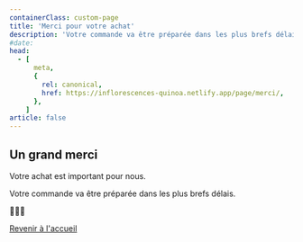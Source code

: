 ```yaml
---
containerClass: custom-page
title: 'Merci pour votre achat'
description: 'Votre commande va être préparée dans les plus brefs délais.'
#date:
head:
  - [
      meta,
      {
        rel: canonical,
        href: https://inflorescences-quinoa.netlify.app/page/merci/,
      },
    ]
article: false
---
```


## Un grand merci

Votre achat est important pour nous.

Votre commande va être préparée dans les plus brefs délais.

💖💖💖

[Revenir à l'accueil](../../README.md)
